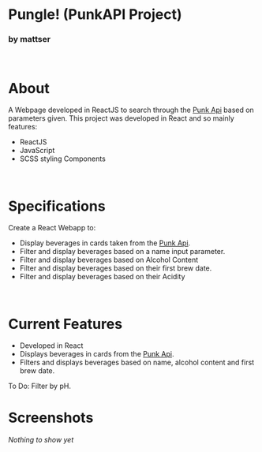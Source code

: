 # Pungle! (PunkAPI Project)

### by mattser
<br />

About
=====

A Webpage developed in ReactJS to search through the [Punk Api](https://punkapi.com/) based on parameters given.
This project was developed in React and so mainly features:
* ReactJS
* JavaScript
* SCSS styling Components

<br />

Specifications
==============
Create a React Webapp to:
* Display beverages in cards taken from the [Punk Api](https://punkapi.com/).
* Filter and display beverages based on a name input parameter.
* Filter and display beverages based on Alcohol Content
* Filter and display beverages based on their first brew date.
* Filter and display beverages based on their Acidity

<br />

Current Features
================
* Developed in React
* Displays beverages in cards from the [Punk Api](https://punkapi.com/).
* Filters and displays beverages based on name, alcohol content and first brew date.

To Do: Filter by pH.

Screenshots
===========

*Nothing to show yet*